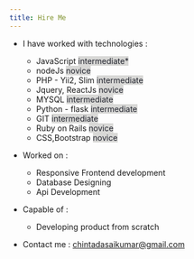 ```yaml
---
title: Hire Me
---
```

+ I have worked with technologies :
	+ JavaScript <span style='background-color:#d8d8d6; color:#21232d;'>intermediate*</span>
	+ nodeJs <span style='background-color:#d8d8d6; color:#21232d;'>novice</span>
	+ PHP - Yii2, Slim <span style='background-color:#d8d8d6; color:#21232d;'>intermediate</span>
	+ Jquery, ReactJs <span style='background-color:#d8d8d6; color:#21232d;'>novice</span>
	+ MYSQL <span style='background-color:#d8d8d6; color:#21232d;'>intermediate</span>
	+ Python - flask <span style='background-color:#d8d8d6; color:#21232d;'>intermediate</span>
	+ GIT <span style='background-color:#d8d8d6; color:#21232d;'>intermediate</span>
	+ Ruby on Rails <span style='background-color:#d8d8d6; color:#21232d;'>novice</span>
	+ CSS,Bootstrap <span style='background-color:#d8d8d6; color:#21232d;'>novice</span>


+ Worked on :
	+ Responsive Frontend development
	+ Database Designing
	+ Api Development


+ Capable of :
	+ Developing product from scratch


+ Contact me : [&#099;&#104;&#105;&#110;&#116;&#097;&#100;&#097;&#115;&#097;&#105;&#107;&#117;&#109;&#097;&#114;&#064;&#103;&#109;&#097;&#105;&#108;&#046;&#099;&#111;&#109;](mailto:chintadasaikumar@gmail.com)
